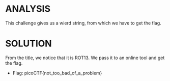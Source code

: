 # ANALYSIS
This challenge gives us a wierd string, from which we have to get the flag.  
  

# SOLUTION
From the title, we notice that it is ROT13. We pass it to an online tool and get the flag.  
  

* Flag: picoCTF{not_too_bad_of_a_problem}

